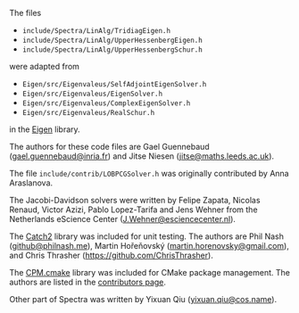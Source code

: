 The files

- `include/Spectra/LinAlg/TridiagEigen.h`
- `include/Spectra/LinAlg/UpperHessenbergEigen.h`
- `include/Spectra/LinAlg/UpperHessenbergSchur.h`

were adapted from

- `Eigen/src/Eigenvaleus/SelfAdjointEigenSolver.h`
- `Eigen/src/Eigenvaleus/EigenSolver.h`
- `Eigen/src/Eigenvaleus/ComplexEigenSolver.h`
- `Eigen/src/Eigenvaleus/RealSchur.h`

in the [Eigen](https://eigen.tuxfamily.org/) library.

The authors for these code files are Gael Guennebaud (<gael.guennebaud@inria.fr>)
and Jitse Niesen (<jitse@maths.leeds.ac.uk>).

The file `include/contrib/LOBPCGSolver.h` was originally contributed by Anna Araslanova.

The Jacobi-Davidson solvers were written by Felipe Zapata, Nicolas Renaud, Victor Azizi, Pablo Lopez-Tarifa
and Jens Wehner from the Netherlands eScience Center (<J.Wehner@esciencecenter.nl>).

The [Catch2](https://github.com/catchorg/Catch2) library was included for unit testing.
The authors are Phil Nash (<github@philnash.me>), Martin Hořeňovský (<martin.horenovsky@gmail.com>),
and Chris Thrasher (<https://github.com/ChrisThrasher>).

The [CPM.cmake](https://github.com/cpm-cmake/CPM.cmake) library was included for
CMake package management. The authors are listed in the
[contributors page](https://github.com/cpm-cmake/CPM.cmake/blob/master/CONTRIBUTORS.md).

Other part of Spectra was written by Yixuan Qiu (<yixuan.qiu@cos.name>).
